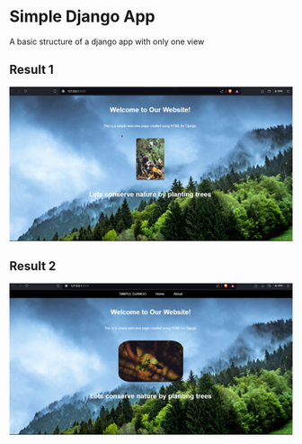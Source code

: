 # Simple Django App
A basic structure of a django app with only one view
## Result 1

![Simple Django App](./assets/home.png)

## Result 2
![Simple Django App](./assets/home2.png)


